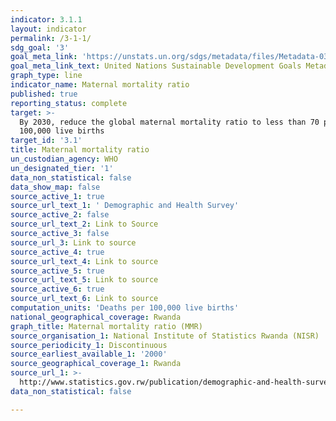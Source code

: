 ```yaml
---
indicator: 3.1.1
layout: indicator
permalink: /3-1-1/
sdg_goal: '3'
goal_meta_link: 'https://unstats.un.org/sdgs/metadata/files/Metadata-03-01-01.pdf'
goal_meta_link_text: United Nations Sustainable Development Goals Metadata (pdf 865kB)
graph_type: line
indicator_name: Maternal mortality ratio
published: true
reporting_status: complete
target: >-
  By 2030, reduce the global maternal mortality ratio to less than 70 per
  100,000 live births
target_id: '3.1'
title: Maternal mortality ratio
un_custodian_agency: WHO
un_designated_tier: '1'
data_non_statistical: false
data_show_map: false
source_active_1: true
source_url_text_1: ' Demographic and Health Survey'
source_active_2: false
source_url_text_2: Link to Source
source_active_3: false
source_url_3: Link to source
source_active_4: true
source_url_text_4: Link to source
source_active_5: true
source_url_text_5: Link to source
source_active_6: true
source_url_text_6: Link to source
computation_units: 'Deaths per 100,000 live births'
national_geographical_coverage: Rwanda
graph_title: Maternal mortality ratio (MMR)
source_organisation_1: National Institute of Statistics Rwanda (NISR)
source_periodicity_1: Discontinuous
source_earliest_available_1: '2000'
source_geographical_coverage_1: Rwanda
source_url_1: >-
  http://www.statistics.gov.rw/publication/demographic-and-health-survey-20142015-final-report
data_non_statistical: false

---
```


